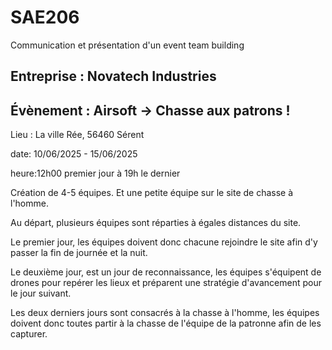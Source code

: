 # SAE206
Communication et présentation d'un event team building

## Entreprise : Novatech Industries




## Évènement : Airsoft → Chasse aux patrons !
Lieu : La ville Rée, 56460 Sérent

date: 10/06/2025 - 15/06/2025

heure:12h00 premier jour à 19h le dernier

Création de 4-5 équipes. Et une petite équipe sur le site de chasse à l'homme.

Au départ, plusieurs équipes sont réparties à égales distances du site.

Le premier jour, les équipes doivent donc chacune rejoindre le site afin d'y passer la fin de journée et la nuit.

Le deuxième jour, est un jour de reconnaissance, les équipes s'équipent de drones pour repérer les lieux et préparent une stratégie d'avancement pour le jour suivant.

Les deux derniers jours sont consacrés à la chasse à l'homme, les équipes doivent donc toutes partir à la chasse de l'équipe de la patronne afin de les capturer.
